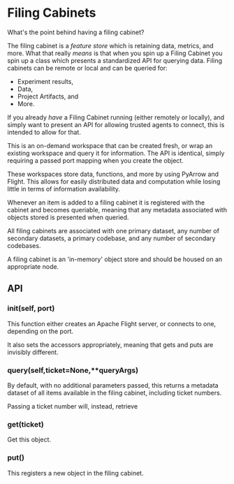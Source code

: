 # Filing Cabinets

What's the point behind having a filing cabinet?

The filing cabinet is a *feature store* which is retaining data, metrics, and more.
What that really *means* is that when you spin up a Filing Cabinet you spin up a class which presents a standardized API for querying data.
Filing cabinets can be remote or local and can be queried for:

* Experiment results,
* Data,
* Project Artifacts, and
* More.

If you already *have* a Filing Cabinet running (either remotely or locally), and simply want to present an API for allowing trusted agents to connect, this is intended to allow for that.

This is an on-demand workspace that can be created fresh, or wrap an existing workspace and query it for information. The API is identical, simply requiring a passed port mapping when you create the object.

These workspaces store data, functions, and more by using PyArrow and Flight. This allows for easily distributed data and computation while losing little in terms of information availability.

Whenever an item is added to a filing cabinet it is registered with the cabinet and becomes queriable, meaning that any metadata associated with objects stored is presented when queried.

All filing cabinets are associated with one primary dataset, any number of secondary datasets, a primary codebase, and any number of secondary codebases.

A filing cabinet is an 'in-memory' object store and should be housed on an appropriate node.

## API

### init(self, port)

This function either creates an Apache Flight server, or connects to one, depending on the port.

It also sets the accessors appropriately, meaning that gets and puts are invisibly different.

### query(self,ticket=None,**queryArgs)

By default, with no additional parameters passed, this returns a metadata dataset of all items available in the filing cabinet, including ticket numbers.

Passing a ticket number will, instead, retrieve

### get(ticket)

Get this object.

### put()

This registers a new object in the filing cabinet.
